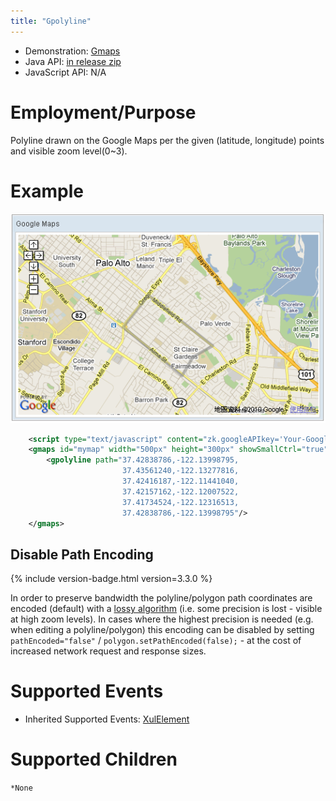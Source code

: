 ```yaml
---
title: "Gpolyline"
---
```



- Demonstration:
  [Gmaps](http://www.zkoss.org/zkdemo/reporting/google_map)
- Java API: [in release zip](https://github.com/zkoss/zkgmapsz/releases)
- JavaScript API: N/A


# Employment/Purpose

Polyline drawn on the Google Maps per the given (latitude, longitude)
points and visible zoom level(0~3).

# Example

![](/zk_component_ref/images/ZKComRef_Gpolyline_Example.png)

```xml
    <script type="text/javascript" content="zk.googleAPIkey='Your-Google-API-Key'"/>
    <gmaps id="mymap" width="500px" height="300px" showSmallCtrl="true">
        <gpolyline path="37.42838786,-122.13998795,
                         37.43561240,-122.13277816,
                         37.42416187,-122.11441040,
                         37.42157162,-122.12007522,
                         37.41734524,-122.12316513,
                         37.42838786,-122.13998795"/>
    </gmaps>
```

## Disable Path Encoding

{% include version-badge.html version=3.3.0 %}

In order to preserve bandwidth the polyline/polygon path coordinates are
encoded (default) with a [lossy algorithm](https://developers.google.cn/maps/documentation/utilities/polylinealgorithm)
(i.e. some precision is lost - visible at high zoom levels). In cases
where the highest precision is needed (e.g. when editing a
polyline/polygon) this encoding can be disabled by setting
`pathEncoded="false"` / `polygon.setPathEncoded(false);` - at the cost
of increased network request and response sizes.

# Supported Events

- Inherited Supported Events: [ XulElement]({{site.baseurl}}/zk_component_ref/xulelement#Supported_Events)

# Supported Children

`*None`
